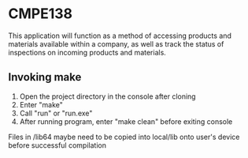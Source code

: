# CMPE138
This application will function as a method of accessing products and materials available within a company, as well as track the status of inspections on incoming products and materials.

## Invoking make
1. Open the project directory in the console after cloning
2. Enter "make"
3. Call "run" or "run.exe"
4. After running program, enter "make clean" before exiting console

Files in /lib64 maybe need to be copied into local/lib onto user's device before successful compilation
